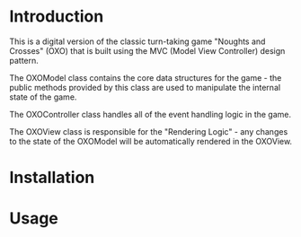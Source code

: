 # Introduction
This is a digital version of the classic turn-taking game "Noughts and Crosses" (OXO) that is built using the MVC (Model View Controller) design pattern.

The OXOModel class contains the core data structures for the game - the public methods provided by this class are used to manipulate the internal state of the game.

The OXOController class handles all of the event handling logic in the game.

The OXOView class is responsible for the "Rendering Logic" - any changes to the state of the OXOModel will be automatically rendered in the OXOView.

# Installation
# Usage